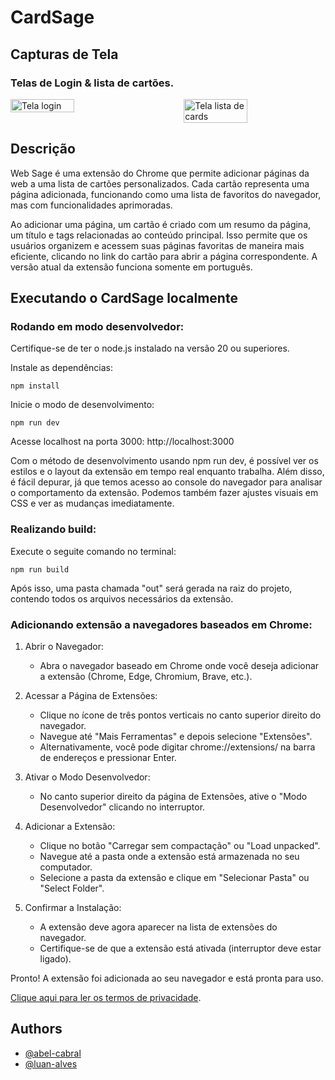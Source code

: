 # CardSage

## Capturas de Tela

### Telas de Login & lista de cartões. 

<div style="display: flex; justify-content: space-between;">
  <img src="https://raw.githubusercontent.com/luan-alvesdev/cardsage/refs/heads/main/assets/tela-login.png" alt="Tela login" width="45%">
  <img src="https://raw.githubusercontent.com/luan-alvesdev/cardsage/refs/heads/main/assets/tela-cards.png" alt="Tela lista de cards" width="45%">
</div>

## Descrição

Web Sage é uma extensão do Chrome que permite adicionar páginas da web a uma lista de cartões personalizados. Cada cartão representa uma página adicionada, funcionando como uma lista de favoritos do navegador, mas com funcionalidades aprimoradas.

Ao adicionar uma página, um cartão é criado com um resumo da página, um título e tags relacionadas ao conteúdo principal. Isso permite que os usuários organizem e acessem suas páginas favoritas de maneira mais eficiente, clicando no link do cartão para abrir a página correspondente. A versão atual da extensão funciona somente em português. 

## Executando o CardSage localmente

### Rodando em modo desenvolvedor:
Certifique-se de ter o node.js instalado na versão 20 ou superiores. 

Instale as dependências:
```
npm install 
```

Inicie o modo de desenvolvimento:
```
npm run dev
```

Acesse localhost na porta 3000: http://localhost:3000

Com o método de desenvolvimento usando npm run dev, é possível ver os estilos e o layout da extensão em tempo real enquanto trabalha. Além disso, é fácil depurar, já que temos acesso ao console do navegador para analisar o comportamento da extensão. Podemos também fazer ajustes visuais em CSS e ver as mudanças imediatamente.

### Realizando build: 
Execute o seguite comando no terminal:
```
npm run build
```

Após isso, uma pasta chamada "out" será gerada na raiz do projeto, contendo todos os arquivos necessários da extensão. 

### Adicionando extensão a navegadores baseados em Chrome:
1. Abrir o Navegador:
    - Abra o navegador baseado em Chrome onde você deseja adicionar a extensão (Chrome, Edge, Chromium, Brave, etc.).


2. Acessar a Página de Extensões:
    - Clique no ícone de três pontos verticais no canto superior direito do navegador.
    - Navegue até "Mais Ferramentas" e depois selecione "Extensões".
    - Alternativamente, você pode digitar chrome://extensions/ na barra de endereços e pressionar Enter.


3. Ativar o Modo Desenvolvedor:
    - No canto superior direito da página de Extensões, ative o "Modo Desenvolvedor" clicando no interruptor.


4. Adicionar a Extensão:
    - Clique no botão "Carregar sem compactação" ou "Load unpacked".
    - Navegue até a pasta onde a extensão está armazenada no seu computador.
    - Selecione a pasta da extensão e clique em "Selecionar Pasta" ou "Select Folder".


5. Confirmar a Instalação:
    - A extensão deve agora aparecer na lista de extensões do navegador.
    - Certifique-se de que a extensão está ativada (interruptor deve estar ligado).

Pronto! A extensão foi adicionada ao seu navegador e está pronta para uso.

[Clique aqui para ler os termos de privacidade](https://luan-alvesdev.github.io/cardsage/).

## Authors

- [@abel-cabral](https://www.github.com/abel-cabral)
- [@luan-alves](https://github.com/luan-alvesdev)

